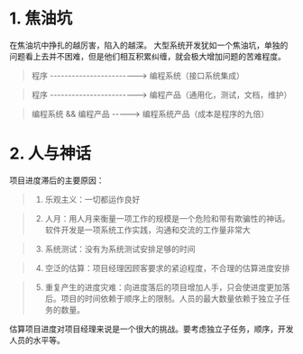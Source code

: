 
# 1. 焦油坑	

在焦油坑中挣扎的越厉害，陷入的越深。
大型系统开发犹如一个焦油坑，单独的问题看上去并不困难，但是他们相互积累纠缠，就会极大增加问题的苦难程度。	

> 程序 ------------------------>  编程系统（接口系统集成）	

> 程序 ------------------------>  编程产品（通用化，测试，文档，维护）	

> 编程系统 && 编程产品 ----->  编程系统产品（成本是程序的九倍）	

# 2. 人与神话
项目进度滞后的主要原因：

> 1. 乐观主义：一切都运作良好

> 2. 人月：用人月来衡量一项工作的规模是一个危险和带有欺骗性的神话。软件开发是一项系统工作实践，沟通和交流的工作量非常大

> 3. 系统测试：没有为系统测试安排足够的时间

> 4. 空泛的估算：项目经理因顾客要求的紧迫程度，不合理的估算进度安排

> 5. 重复产生的进度灾难：向进度落后的项目增加人手，只会使进度更加落后。项目的时间依赖于顺序上的限制。人员的最大数量依赖于独立子任务的数量。

估算项目进度对项目经理来说是一个很大的挑战。要考虑独立子任务，顺序，开发人员的水平等。

